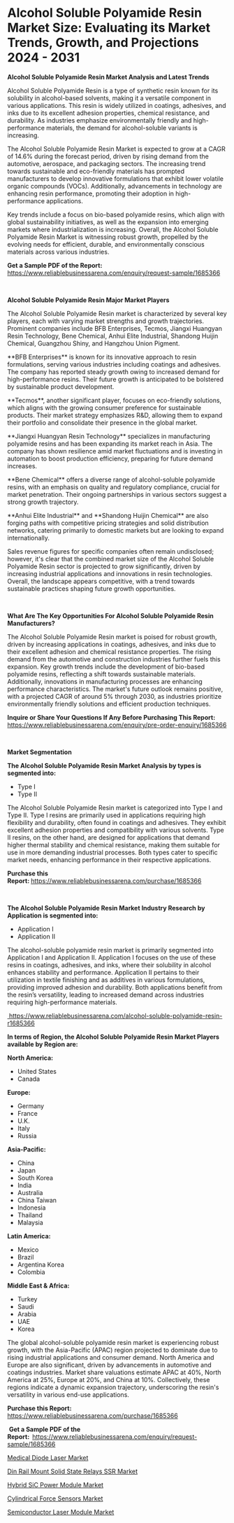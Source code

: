 <p><h1>Alcohol Soluble Polyamide Resin Market Size: Evaluating its Market Trends, Growth, and Projections 2024 - 2031</h1></p><p><strong>Alcohol Soluble Polyamide Resin Market Analysis and Latest Trends</strong></p>
<p><p>Alcohol Soluble Polyamide Resin is a type of synthetic resin known for its solubility in alcohol-based solvents, making it a versatile component in various applications. This resin is widely utilized in coatings, adhesives, and inks due to its excellent adhesion properties, chemical resistance, and durability. As industries emphasize environmentally friendly and high-performance materials, the demand for alcohol-soluble variants is increasing.</p><p>The Alcohol Soluble Polyamide Resin Market is expected to grow at a CAGR of 14.6% during the forecast period, driven by rising demand from the automotive, aerospace, and packaging sectors. The increasing trend towards sustainable and eco-friendly materials has prompted manufacturers to develop innovative formulations that exhibit lower volatile organic compounds (VOCs). Additionally, advancements in technology are enhancing resin performance, promoting their adoption in high-performance applications.</p><p>Key trends include a focus on bio-based polyamide resins, which align with global sustainability initiatives, as well as the expansion into emerging markets where industrialization is increasing. Overall, the Alcohol Soluble Polyamide Resin Market is witnessing robust growth, propelled by the evolving needs for efficient, durable, and environmentally conscious materials across various industries.</p></p>
<p><strong>Get a Sample PDF of the Report:&nbsp;</strong> <a href="https://www.reliablebusinessarena.com/enquiry/request-sample/1685366?utm_campaign=1551&utm_medium=2&utm_source=Github&utm_content=ia&utm_term=13102024&utm_id=alcohol-soluble-polyamide-resin">https://www.reliablebusinessarena.com/enquiry/request-sample/1685366</a></p>
<p>&nbsp;</p>
<p><strong>Alcohol Soluble Polyamide Resin Major Market Players</strong></p>
<p><p>The Alcohol Soluble Polyamide Resin market is characterized by several key players, each with varying market strengths and growth trajectories. Prominent companies include BFB Enterprises, Tecmos, Jiangxi Huangyan Resin Technology, Bene Chemical, Anhui Elite Industrial, Shandong Huijin Chemical, Guangzhou Shiny, and Hangzhou Union Pigment.</p><p>**BFB Enterprises** is known for its innovative approach to resin formulations, serving various industries including coatings and adhesives. The company has reported steady growth owing to increased demand for high-performance resins. Their future growth is anticipated to be bolstered by sustainable product development.</p><p>**Tecmos**, another significant player, focuses on eco-friendly solutions, which aligns with the growing consumer preference for sustainable products. Their market strategy emphasizes R&D, allowing them to expand their portfolio and consolidate their presence in the global market. </p><p>**Jiangxi Huangyan Resin Technology** specializes in manufacturing polyamide resins and has been expanding its market reach in Asia. The company has shown resilience amid market fluctuations and is investing in automation to boost production efficiency, preparing for future demand increases.</p><p>**Bene Chemical** offers a diverse range of alcohol-soluble polyamide resins, with an emphasis on quality and regulatory compliance, crucial for market penetration. Their ongoing partnerships in various sectors suggest a strong growth trajectory.</p><p>**Anhui Elite Industrial** and **Shandong Huijin Chemical** are also forging paths with competitive pricing strategies and solid distribution networks, catering primarily to domestic markets but are looking to expand internationally.</p><p>Sales revenue figures for specific companies often remain undisclosed; however, it's clear that the combined market size of the Alcohol Soluble Polyamide Resin sector is projected to grow significantly, driven by increasing industrial applications and innovations in resin technologies. Overall, the landscape appears competitive, with a trend towards sustainable practices shaping future growth opportunities.</p></p>
<p>&nbsp;</p>
<p><strong>What Are The Key Opportunities For Alcohol Soluble Polyamide Resin Manufacturers?</strong></p>
<p><p>The Alcohol Soluble Polyamide Resin market is poised for robust growth, driven by increasing applications in coatings, adhesives, and inks due to their excellent adhesion and chemical resistance properties. The rising demand from the automotive and construction industries further fuels this expansion. Key growth trends include the development of bio-based polyamide resins, reflecting a shift towards sustainable materials. Additionally, innovations in manufacturing processes are enhancing performance characteristics. The market's future outlook remains positive, with a projected CAGR of around 5% through 2030, as industries prioritize environmentally friendly solutions and efficient production techniques.</p></p>
<p><strong>Inquire or Share Your Questions If Any Before Purchasing This Report:</strong> <a href="https://www.reliablebusinessarena.com/enquiry/pre-order-enquiry/1685366?utm_campaign=1551&utm_medium=2&utm_source=Github&utm_content=ia&utm_term=13102024&utm_id=alcohol-soluble-polyamide-resin">https://www.reliablebusinessarena.com/enquiry/pre-order-enquiry/1685366</a></p>
<p>&nbsp;</p>
<p><strong>Market Segmentation</strong></p>
<p><strong>The Alcohol Soluble Polyamide Resin Market Analysis by types is segmented into:</strong></p>
<p><ul><li>Type I</li><li>Type II</li></ul></p>
<p><p>The Alcohol Soluble Polyamide Resin market is categorized into Type I and Type II. Type I resins are primarily used in applications requiring high flexibility and durability, often found in coatings and adhesives. They exhibit excellent adhesion properties and compatibility with various solvents. Type II resins, on the other hand, are designed for applications that demand higher thermal stability and chemical resistance, making them suitable for use in more demanding industrial processes. Both types cater to specific market needs, enhancing performance in their respective applications.</p></p>
<p><strong>Purchase this Report:&nbsp;</strong><a href="https://www.reliablebusinessarena.com/purchase/1685366?utm_campaign=1551&utm_medium=2&utm_source=Github&utm_content=ia&utm_term=13102024&utm_id=alcohol-soluble-polyamide-resin">https://www.reliablebusinessarena.com/purchase/1685366</a></p>
<p>&nbsp;</p>
<p><strong>The Alcohol Soluble Polyamide Resin Market Industry Research by Application is segmented into:</strong></p>
<p><ul><li>Application I</li><li>Application II</li></ul></p>
<p><p>The alcohol-soluble polyamide resin market is primarily segmented into Application I and Application II. Application I focuses on the use of these resins in coatings, adhesives, and inks, where their solubility in alcohol enhances stability and performance. Application II pertains to their utilization in textile finishing and as additives in various formulations, providing improved adhesion and durability. Both applications benefit from the resin’s versatility, leading to increased demand across industries requiring high-performance materials.</p></p>
<p><a href="https://www.reliablebusinessarena.com/alcohol-soluble-polyamide-resin-r1685366?utm_campaign=1551&utm_medium=2&utm_source=Github&utm_content=ia&utm_term=13102024&utm_id=alcohol-soluble-polyamide-resin">&nbsp;https://www.reliablebusinessarena.com/alcohol-soluble-polyamide-resin-r1685366</a></p>
<p><strong>In terms of Region, the Alcohol Soluble Polyamide Resin Market Players available by Region are:</strong></p>
<p>
    <p> <strong> North America: </strong>
        <ul>
            <li>United States</li>
            <li>Canada</li>
        </ul>
        </p> 
    <p> <strong> Europe: </strong>
        <ul>
            <li>Germany</li>
            <li>France</li>
            <li>U.K.</li>
            <li>Italy</li>
            <li>Russia</li>
        </ul>
        </p> 
    <p> <strong> Asia-Pacific: </strong>
        <ul>
            <li>China</li>
            <li>Japan</li>
            <li>South Korea</li>
            <li>India</li>
            <li>Australia</li>
            <li>China Taiwan</li>
            <li>Indonesia</li>
            <li>Thailand</li>
            <li>Malaysia</li>
        </ul>
        </p> 
    <p> <strong> Latin America: </strong>
        <ul>
            <li>Mexico</li>
            <li>Brazil</li>
            <li>Argentina Korea</li>
            <li>Colombia</li>
        </ul>
        </p> 
    <p> <strong> Middle East & Africa: </strong>
        <ul>
            <li>Turkey</li>
            <li>Saudi</li>
            <li>Arabia</li>
            <li>UAE</li>
            <li>Korea</li>
        </ul>
    </p>
    </p>
<p><p>The global alcohol-soluble polyamide resin market is experiencing robust growth, with the Asia-Pacific (APAC) region projected to dominate due to rising industrial applications and consumer demand. North America and Europe are also significant, driven by advancements in automotive and coatings industries. Market share valuations estimate APAC at 40%, North America at 25%, Europe at 20%, and China at 10%. Collectively, these regions indicate a dynamic expansion trajectory, underscoring the resin's versatility in various end-use applications.</p></p>
<p><strong>Purchase this Report: </strong><a href="https://www.reliablebusinessarena.com/purchase/1685366?utm_campaign=1551&utm_medium=2&utm_source=Github&utm_content=ia&utm_term=13102024&utm_id=alcohol-soluble-polyamide-resin">https://www.reliablebusinessarena.com/purchase/1685366</a></p>
<p>&nbsp;<strong>Get a Sample PDF of the Report:&nbsp;&nbsp;</strong><a href="https://www.reliablebusinessarena.com/enquiry/request-sample/1685366?utm_campaign=1551&utm_medium=2&utm_source=Github&utm_content=ia&utm_term=13102024&utm_id=alcohol-soluble-polyamide-resin">https://www.reliablebusinessarena.com/enquiry/request-sample/1685366</a></p>
<p><strong></strong></p>
<p><p><a href="https://github.com/ChiragRP21/Market-Research-Report-List-6/blob/main/medical-diode-laser-market.md?utm_campaign=1551&utm_medium=2&utm_source=Github&utm_content=ia&utm_term=13102024&utm_id=alcohol-soluble-polyamide-resin">Medical Diode Laser Market</a></p><p><a href="https://www.linkedin.com/pulse/global-din-rail-mount-solid-state-relays-ssr-market-pulse-trends-fi4le?utm_campaign=1551&utm_medium=2&utm_source=Github&utm_content=ia&utm_term=13102024&utm_id=alcohol-soluble-polyamide-resin">Din Rail Mount Solid State Relays SSR Market</a></p><p><a href="https://www.linkedin.com/pulse/key-drivers-hybrid-sic-power-module-market-trends-future-outlook-6ie0e?utm_campaign=1551&utm_medium=2&utm_source=Github&utm_content=ia&utm_term=13102024&utm_id=alcohol-soluble-polyamide-resin">Hybrid SiC Power Module Market</a></p><p><a href="https://www.linkedin.com/pulse/decoding-cylindrical-force-sensors-industry-dynamics-strategic-cnbae?utm_campaign=1551&utm_medium=2&utm_source=Github&utm_content=ia&utm_term=13102024&utm_id=alcohol-soluble-polyamide-resin">Cylindrical Force Sensors Market</a></p><p><a href="https://www.linkedin.com/pulse/future-ready-strategic-insights-global-semiconductor-laser-hrnme?utm_campaign=1551&utm_medium=2&utm_source=Github&utm_content=ia&utm_term=13102024&utm_id=alcohol-soluble-polyamide-resin">Semiconductor Laser Module Market</a></p></p>